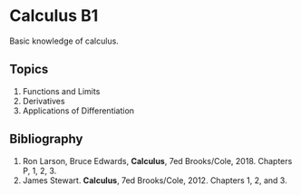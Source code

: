 # Calculus B1
Basic knowledge of calculus.

## Topics
1. Functions and Limits 
2. Derivatives
3. Applications of Differentiation

## Bibliography
1. Ron Larson, Bruce Edwards, **Calculus**, 7ed Brooks/Cole, 2018.  Chapters P, 1, 2, 3.
2. James Stewart. **Calculus**, 7ed Brooks/Cole, 2012. Chapters 1, 2, and 3.
